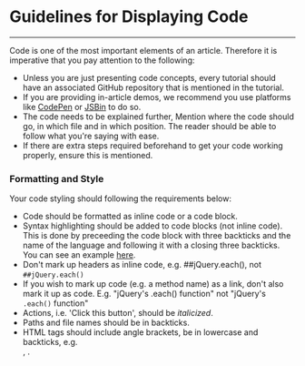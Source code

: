 # Guidelines for Displaying Code
---
Code is one of the most important elements of an article. Therefore it is imperative that you pay attention to the following:

- Unless you are just presenting code concepts, every tutorial should have an associated GitHub repository that is mentioned in the tutorial.
- If you are providing in-article demos, we recommend you use platforms like [CodePen](https://codepen.io/) or [JSBin](https://jsbin.com/) to do so. 
- The code needs to be explained further, Mention where the code should go, in which file and in which position. The reader should be able to follow what you're saying with ease. 
- If there are extra steps required beforehand to get your code working properly, ensure this is mentioned. 

### Formatting and Style
Your code styling should following the requirements below:
- Code should be formatted as inline code or a code block.
- Syntax highlighting should be added to code blocks (not inline code). This is done by preceeding the code block with three backticks and the name of the language and following it with a closing three backticks. You can see an example [here](https://help.github.com/articles/creating-and-highlighting-code-blocks/).
- Don't mark up headers as inline code, e.g. ##jQuery.each(), not `##jQuery.each()`
- If you wish to mark up code (e.g. a method name) as a link, don't also mark it up as code. E.g. "jQuery's .each() function" not "jQuery's `.each()` function"
- Actions, i.e. 'Click this button', should be *italicized*.
- Paths and file names should be in backticks.
- HTML tags should include angle brackets, be in lowercase and backticks, e.g. <div>, <img>.
